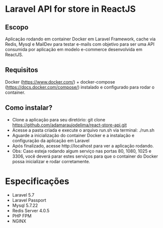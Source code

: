 # Laravel API for store in ReactJS

## Escopo
Aplicação rodando em container Docker em Laravel Framework, cache via Redis, Mysql e MailDev para testar e-mails com objetivo para ser uma API consumida por aplicação em modelo e-commerce desenvolvida em ReactJS. 

## Requisitos

Docker (https://www.docker.com/) + docker-compose (https://docs.docker.com/compose/) instalado e configurado para rodar o container.

## Como instalar?

- Clone a aplicação para seu diretório: git clone https://github.com/adamaraujodelima/react-store-api.git
- Acesse a pasta criada e execute  o arquivo run.sh via terminal: ./run.sh
- Aguarde a inicialização do container Docker e a instalação e configuração da aplicação em Laravel
- Após finalizado, acesse http://localhost para ver a aplicação rodando.
- Obs: Caso esteja rodando algum serviço nas portas 80, 1080, 1025 e 3306, você deverá parar estes serviços para que o container do Docker possa inicializar e rodar corretamente.

# Especificações

- Laravel 5.7
- Laravel Passport
- Mysql 5.7.22
- Redis Server 4.0.5
- PHP FPM
- NGINX

        

